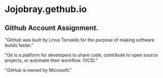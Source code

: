 # Jojobray.gethub.io

## Github Account Assignment.

"GitHub was built by Linus Torvalds for the purpose of making software builds faster."

"Git is a platform for developers to share code, contribute to open source projects, or automate their workflow. (VCS)."

"GitHub is owned by Microsoft." 

